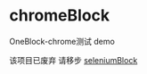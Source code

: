 # chromeBlock
OneBlock-chrome测试 demo

该项目已废弃 请移步  [seleniumBlock](https://github.com/sunshine4Cpic/seleniumBlock) 

